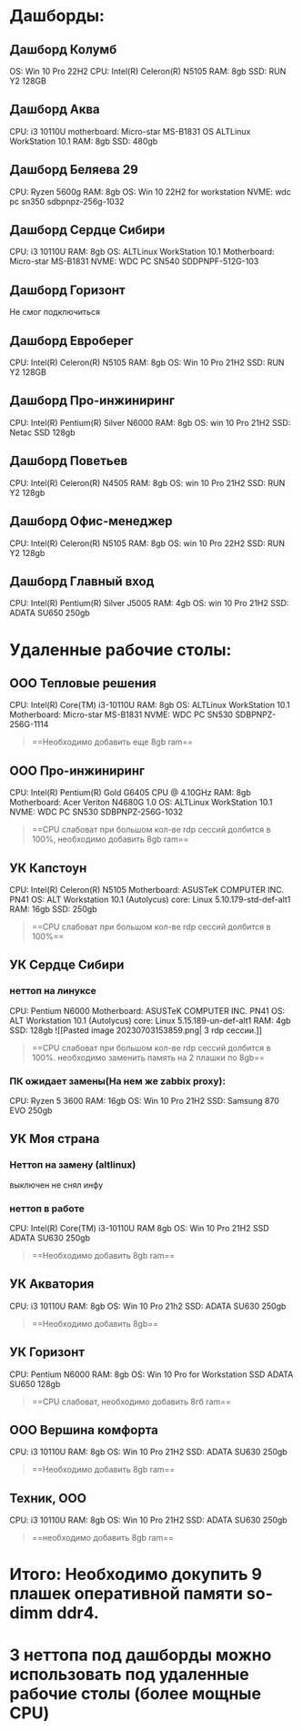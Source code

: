 # Дашборды:

## Дашборд Колумб

OS: Win 10 Pro 22H2
CPU: Intel(R) Celeron(R) N5105
RAM: 8gb
SSD: RUN Y2 128GB

## Дашборд Аква

CPU: i3 10110U
motherboard: Micro-star MS-B1831
OS ALTLinux WorkStation 10.1
RAM: 8gb
SSD: 480gb

## Дашборд  Беляева 29

CPU: Ryzen 5600g
RAM: 8gb
OS: Win 10 22H2 for workstation
NVME: wdc pc sn350 sdbpnpz-256g-1032

## Дашборд Сердце Сибири

CPU: i3 10110U
RAM: 8gb
OS: ALTLinux WorkStation 10.1
Motherboard: Micro-star MS-B1831
NVME: WDC PC SN540 SDDPNPF-512G-103

## Дашборд Горизонт

Не смог подключиться

## Дашборд Евроберег

CPU:  Intel(R) Celeron(R) N5105
RAM: 8gb
OS: Win 10 Pro 21H2
SSD: RUN Y2 128GB

## Дашборд Про-инжиниринг

CPU: Intel(R) Pentium(R) Silver N6000
RAM: 8gb
OS: win 10 Pro 21H2
SSD: Netac SSD 128gb

## Дашборд Поветьев

CPU: Intel(R) Celeron(R) N4505
RAM: 8gb
OS: win 10 Pro 21H2
SSD: RUN Y2 128gb


## Дашборд Офис-менеджер

CPU: Intel(R) Celeron(R) N5105
RAM: 8gb
OS: win 10 Pro 22H2
SSD: RUN Y2 128gb

## Дашборд Главный вход

CPU:  Intel(R) Pentium(R) Silver J5005
RAM: 4gb
OS: win 10 Pro 21H2
SSD: ADATA SU650 250gb

# Удаленные рабочие столы: 

## ООО Тепловые решения

CPU: Intel(R) Core(TM) i3-10110U
RAM: 8gb
OS: ALTLinux WorkStation 10.1
Motherboard: Micro-star MS-B1831
NVME: WDC PC SN530 SDBPNPZ-256G-1114
> ==Необходимо добавить еще 8gb ram==

## ООО Про-инжиниринг

CPU: Intel(R) Pentium(R) Gold G6405 CPU @ 4.10GHz
RAM: 8gb
Motherboard: Acer Veriton N4680G 1.0
OS: ALTLinux WorkStation 10.1
NVME: WDC PC SN530 SDBPNPZ-256G-1032
>==CPU слабоват при большом кол-ве rdp сессий долбится в 100%, необходимо добавить 8gb ram==

##  УК Капстоун

CPU: Intel(R) Celeron(R) N5105
Motherboard: ASUSTeK COMPUTER INC. PN41
OS: ALT Workstation 10.1 (Autolycus)
core: Linux 5.10.179-std-def-alt1
RAM: 16gb
SSD: 250gb
> ==CPU слабоват при большом кол-ве rdp сессий долбится в 100%==

## УК Сердце Сибири

### неттоп на линуксе
CPU: Pentium N6000
Motherboard: ASUSTeK COMPUTER INC. PN41
OS: ALT Workstation 10.1 (Autolycus)
core: Linux 5.15.189-un-def-alt1
RAM: 4gb
SSD: 128gb
![[Pasted image 20230703153859.png| 3 rdp сессии.]]
>==CPU слабоват при большом кол-ве rdp сессий долбится в 100%. необходимо заменить память на 2 плашки по 8gb==

### ПК ожидает замены(На нем же zabbix proxy): 

CPU: Ryzen 5 3600
RAM: 16gb
OS: Win 10 Pro 21H2
SSD: Samsung 870 EVO 250gb

## УК Моя страна

### Неттоп на замену (altlinux)
выключен не снял инфу

### неттоп в работе

CPU: Intel(R) Core(TM) i3-10110U
RAM 8gb
OS: Win 10 Pro 21H2
SSD ADATA SU630 250gb
> ==Необходимо добавить 8gb ram==

## УК Акватория

CPU: i3 10110U
RAM: 8gb
OS: Win 10 Pro 21h2
SSD: ADATA SU630 250gb
> ==Необходимо добавить 8gb==


## УК Горизонт
CPU: Pentium N6000
RAM: 8gb
OS: Win 10 Pro for Workstation 
SSD ADATA SU650 128gb
> ==CPU слабоват, необходимо добавить 8гб ram== 


## ООО Вершина комфорта

CPU: i3 10110U
RAM: 8gb
OS: Win 10 Pro 21H2
SSD: ADATA SU630 250gb
> ==Необходимо добавить 8gb ram==

## Техник, ООО
CPU: i3 10110U
RAM: 8gb
OS: Win 10 Pro 21H2
SSD: ADATA SU630 250gb
> ==необходимо добавить 8gb ram==


# Итого:  Необходимо докупить 9 плашек оперативной памяти so-dimm ddr4.  
# 3 неттопа под дашборды можно использовать под удаленные рабочие столы (более мощные CPU)





